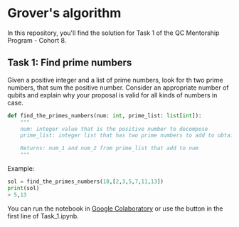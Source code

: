 # Grover's algorithm

In this repository, you'll find the solution for Task 1 of the QC Mentorship Program - Cohort 8.

## Task 1: Find prime numbers

Given a positive integer and a list of prime numbers, look for th two prime numbers, that sum the positive number. Consider an appropriate number of qubits and explain why your proposal is valid for all kinds of numbers in case.

```python
def find_the_primes_numbers(num: int, prime_list: list[int]):
    """
    num: integer value that is the positive number to decompose
    prime_list: integer list that has two prime numbers to add to obtain num

    Returns: num_1 and num_2 from prime_list that add to num
    """
```

Example:

```python
sol = find_the_primes_numbers(18,[2,3,5,7,11,13])
print(sol)
> 5,13
```

You can run the notebook in [Google Colaboratory](https://colab.research.google.com/) or use the button in the first line of Task_1.ipynb.
